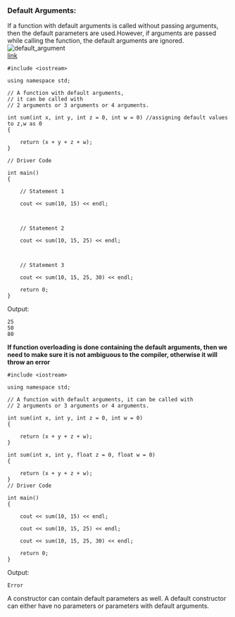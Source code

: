 ### Default Arguments: 
If a function with default arguments is called without passing arguments, then the default parameters are used.However, if arguments are passed while calling the function, the default arguments are ignored.
![default_argument](https://user-images.githubusercontent.com/103468688/191691793-153bf035-5635-4c3b-a7a4-4aefa805ed67.jpg)                     
[link](https://www.programiz.com/cpp-programming/default-argument)       
```
#include <iostream>

using namespace std;
 
// A function with default arguments,
// it can be called with
// 2 arguments or 3 arguments or 4 arguments.

int sum(int x, int y, int z = 0, int w = 0) //assigning default values to z,w as 0
{

    return (x + y + z + w);
}
 
// Driver Code

int main()
{

    // Statement 1

    cout << sum(10, 15) << endl;

   

    // Statement 2

    cout << sum(10, 15, 25) << endl;

   

    // Statement 3

    cout << sum(10, 15, 25, 30) << endl;

    return 0;
}
```
Output:
```
25
50
80
```
**If function overloading is done containing the default arguments, then we need to make sure it is not ambiguous to the compiler, otherwise it will throw an error**
```
#include <iostream>

using namespace std;
 
// A function with default arguments, it can be called with
// 2 arguments or 3 arguments or 4 arguments.

int sum(int x, int y, int z = 0, int w = 0)
{

    return (x + y + z + w);
}

int sum(int x, int y, float z = 0, float w = 0)
{

    return (x + y + z + w);
}
// Driver Code

int main()
{

    cout << sum(10, 15) << endl;

    cout << sum(10, 15, 25) << endl;

    cout << sum(10, 15, 25, 30) << endl;

    return 0;
}
```
Output:
```
Error
```
A constructor can contain default parameters as well. A default constructor can either have no parameters or parameters with default arguments.


